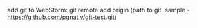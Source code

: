 add git to WebStorm:
git remote add origin (path to git, sample - https://github.com/pgnativ/git-test.git)
